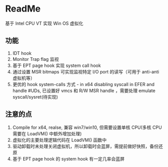 # ReadMe
基于 Intel CPU VT 实现 Win OS 虚拟化 

## 功能
1. IDT hook
2. Monitor Trap flag 监视
3. 基于 EPT page hook 实现 system call hook
4. 通过设置 MSR bitmaps 可实现监视特定 I/O port 的读写（可用于 anti-anti 虚拟机等）
5. 更优的 hook system-calls 方式 - in x64 disabling syscall in EFER and handle #UDs, 已设置好 vmcs 和 R/W MSR handle ，需要处理 emulate syscall/sysret(待实现)

## 注意的点
1. Compile for x64, realse, 兼容 win7/win10, 但需要设置单核 CPU(多核 CPU 需要在 LoadVM() 中额外增加处理)
2. 虚拟化的主要处理逻辑代码在 LoadVM() 函数中
3. 驱动卸载时未处理关闭虚拟机，所以卸载时会蓝屏，需提前做好快照，备份还原
4. 基于 EPT page hook 的 system hook 有一定几率会蓝屏
